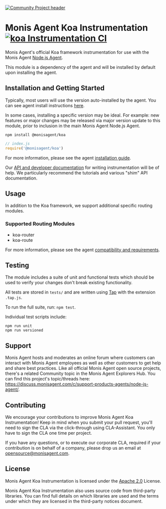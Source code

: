 [![Community Project header](https://github.com/Cryptoking28/opensource-website/raw/master/src/images/categories/Community_Project.png)](https://opensource.monisagent.com/oss-category/#community-project)

# Monis Agent Koa Instrumentation [![koa Instrumentation CI][1]][2]

Monis Agent's official Koa framework instrumentation for use with the
Monis Agent [Node.js Agent](https://github.com/Cryptoking28/monisagent).

This module is a dependency of the agent and will be installed by default upon installing the agent.

## Installation and Getting Started

Typically, most users will use the version auto-installed by the agent. You can see agent install instructions [here](https://github.com/Cryptoking28/monisagent#installation-and-getting-started).

In some cases, installing a specific version may be ideal. For example: new features or major changes may be released via major version update to this module, prior to inclusion in the main Monis Agent Node.js Agent.

```
npm install @monisagent/koa
```

```js
// index.js
require('@monisagent/koa')
```

For more information, please see the agent [installation guide][3].

Our [API and developer documentation](http://monisagent.github.io/node-monisagent/docs/) for writing instrumentation will be of help. We particularly recommend the tutorials and various "shim" API documentation.

## Usage

In addition to the Koa framework, we support additional specific routing modules.

### Supported Routing Modules

- koa-router
- koa-route

For more information, please see the agent [compatibility and requirements][4].

## Testing

The module includes a suite of unit and functional tests which should be used to
verify your changes don't break existing functionality.

All tests are stored in `tests/` and are written using
[Tap](https://www.npmjs.com/package/tap) with the extension `.tap.js`.

To run the full suite, run: `npm test`.

Individual test scripts include:

```
npm run unit
npm run versioned
```

## Support

Monis Agent hosts and moderates an online forum where customers can interact with Monis Agent employees as well as other customers to get help and share best practices. Like all official Monis Agent open source projects, there's a related Community topic in the Monis Agent Explorers Hub. You can find this project's topic/threads here: https://discuss.monisagent.com/c/support-products-agents/node-js-agent/.

## Contributing
We encourage your contributions to improve Monis Agent Koa Instrumentation! Keep in mind when you submit your pull request, you'll need to sign the CLA via the click-through using CLA-Assistant. You only have to sign the CLA one time per project.

If you have any questions, or to execute our corporate CLA, required if your contribution is on behalf of a company,  please drop us an email at opensource@monisagent.com.

## License
Monis Agent Koa Instrumentation is licensed under the [Apache 2.0](http://apache.org/licenses/LICENSE-2.0.txt) License.

Monis Agent Koa Instrumentation also uses source code from third-party libraries. You can find full details on which libraries are used and the terms under which they are licensed in the third-party notices document.

[1]: https://github.com/Cryptoking28/monisagent-koa/workflows/koa%20Instrumentation%20CI/badge.svg
[2]: https://github.com/Cryptoking28/monisagent-koa/actions
[3]: https://docs.monisagent.com/docs/agents/nodejs-agent/installation-configuration/install-nodejs-agent
[4]: https://docs.monisagent.com/docs/agents/nodejs-agent/getting-started/compatibility-requirements-nodejs-agent

